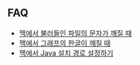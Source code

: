 FAQ
---
- [맥에서 불러들인 파일의 문자가 깨질 때](https://github.com/youngwoos/Doit_R/blob/master/FAQ/Mac_TextEncodingError.Rmd)
- [맥에서 그래프의 한글이 깨질 때](https://github.com/youngwoos/Doit_R/blob/master/FAQ/Mac_GraphTextError.Rmd)
- [맥에서 Java 설치 경로 설정하기](https://github.com/youngwoos/Doit_R/blob/master/FAQ/Mac_JavaPathSetting.Rmd)
